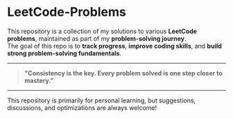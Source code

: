 # LeetCode-Problems

This repository is a collection of my solutions to various **LeetCode problems**, maintained as part of my **problem-solving journey**.  
The goal of this repo is to **track progress**, **improve coding skills**, and **build strong problem-solving fundamentals**.

---

> **"Consistency is the key. Every problem solved is one step closer to mastery.”**

---

This repository is primarily for personal learning, but suggestions, discussions, and optimizations are always welcome!  
